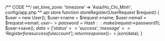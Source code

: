 /** CODE **/
set_time_zone: 'timezone' => 'Asia/Ho_Chi_Minh',   config/app.php
** api store
function storeRegister(UserRequest $request)
{   $user = new User();
    $user->name = $request->name;
    $user->email = $request->email;
    $user->password = Hash::make($request->password1);
    $user->save();
    $data = [
        'status' => 'success',
        'message' => 'Register for a successful account'
    ];
    return response()->json($data);
}